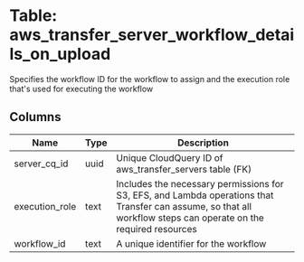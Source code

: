 
# Table: aws_transfer_server_workflow_details_on_upload
Specifies the workflow ID for the workflow to assign and the execution role that's used for executing the workflow
## Columns
| Name        | Type           | Description  |
| ------------- | ------------- | -----  |
|server_cq_id|uuid|Unique CloudQuery ID of aws_transfer_servers table (FK)|
|execution_role|text|Includes the necessary permissions for S3, EFS, and Lambda operations that Transfer can assume, so that all workflow steps can operate on the required resources|
|workflow_id|text|A unique identifier for the workflow|
